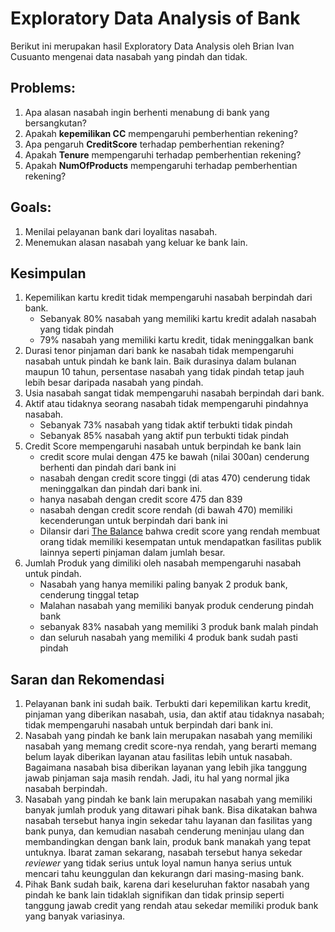 # Exploratory Data Analysis of Bank
Berikut ini merupakan hasil Exploratory Data Analysis oleh Brian Ivan Cusuanto mengenai data nasabah yang pindah dan tidak.
## Problems:
  1. Apa alasan nasabah ingin berhenti menabung di bank yang bersangkutan?
  2. Apakah **kepemilikan CC** mempengaruhi pemberhentian rekening?
  3. Apa pengaruh **CreditScore** terhadap pemberhentian rekening?
  3. Apakah **Tenure** mempengaruhi terhadap pemberhentian rekening?
  5. Apakah **NumOfProducts** mempengaruhi terhadap pemberhentian rekening?

## Goals:
  1. Menilai pelayanan bank dari loyalitas nasabah.
  2. Menemukan alasan nasabah yang keluar ke bank lain.
  
## Kesimpulan
1. Kepemilikan kartu kredit tidak mempengaruhi nasabah berpindah dari bank.
    - Sebanyak 80% nasabah yang memiliki kartu kredit adalah nasabah yang tidak pindah
    - 79% nasabah yang memiliki kartu kredit, tidak meninggalkan bank
2. Durasi tenor pinjaman dari bank ke nasabah tidak mempengaruhi nasabah untuk pindah ke bank lain. Baik durasinya dalam bulanan maupun 10 tahun, persentase nasabah yang tidak pindah tetap jauh lebih besar daripada nasabah yang pindah.
3. Usia nasabah sangat tidak mempengaruhi nasabah berpindah dari bank.
4. Aktif atau tidaknya seorang nasabah tidak mempengaruhi pindahnya nasabah.
    - Sebanyak 73% nasabah yang tidak aktif terbukti tidak pindah
    - Sebanyak 85% nasabah yang aktif pun terbukti tidak pindah
4. Credit Score mempengaruhi nasabah untuk berpindah ke bank lain
    - credit score mulai dengan 475 ke bawah (nilai 300an) cenderung berhenti dan pindah dari bank ini
    - nasabah dengan credit score tinggi (di atas 470) cenderung tidak meninggalkan dan pindah dari bank ini.
    - hanya nasabah dengan credit score 475 dan 839
    - nasabah dengan credit score rendah (di bawah 470) memiliki kecenderungan untuk berpindah dari bank ini
    - Dilansir dari [The Balance](https://www.thebalance.com/side-effects-of-bad-credit-960383) bahwa credit score yang rendah membuat orang tidak memiliki kesempatan untuk mendapatkan fasilitas publik lainnya seperti pinjaman dalam jumlah besar.
5. Jumlah Produk yang dimiliki oleh nasabah mempengaruhi nasabah untuk pindah.
    - Nasabah yang hanya memiliki paling banyak 2 produk bank, cenderung tinggal tetap
    - Malahan nasabah yang memiliki banyak produk cenderung pindah bank
    - sebanyak 83% nasabah yang memiliki 3 produk bank malah pindah
    - dan seluruh nasabah yang memiliki 4 produk bank sudah pasti pindah
  
## Saran dan Rekomendasi
1. Pelayanan bank ini sudah baik. Terbukti dari kepemilikan kartu kredit, pinjaman yang diberikan nasabah, usia, dan aktif atau tidaknya nasabah; tidak mempengaruhi nasabah untuk berpindah dari bank ini.
2. Nasabah yang pindah ke bank lain merupakan nasabah yang memiliki nasabah yang memang credit score-nya rendah, yang berarti memang belum layak diberikan layanan atau fasilitas lebih untuk nasabah. Bagaimana nasabah bisa diberikan layanan yang lebih jika tanggung jawab pinjaman saja masih rendah. Jadi, itu hal yang normal jika nasabah berpindah.
3. Nasabah yang pindah ke bank lain merupakan nasabah yang memiliki banyak jumlah produk yang ditawari pihak bank. Bisa dikatakan bahwa nasabah tersebut hanya ingin sekedar tahu layanan dan fasilitas yang bank punya, dan kemudian nasabah cenderung meninjau ulang dan membandingkan dengan bank lain, produk bank manakah yang tepat untuknya. Ibarat zaman sekarang, nasabah tersebut hanya sekedar *reviewer* yang tidak serius untuk loyal namun hanya serius untuk mencari tahu keunggulan dan kekurangn dari masing-masing bank.
4. Pihak Bank sudah baik, karena dari keseluruhan faktor nasabah yang pindah ke bank lain tidaklah signifikan dan tidak prinsip seperti tanggung jawab credit yang rendah atau sekedar memiliki produk bank yang banyak variasinya.
